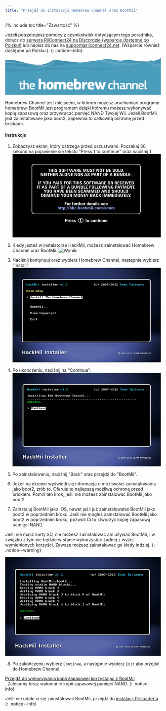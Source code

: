 ```yaml
---
title: "Przejdź do instalacji Homebrew Channel oraz BootMii"
---
```


{% include toc title="Zawartość" %}

Jeżeli potrzebujesz pomocy z czymkolwiek dotyczącym tego poradnika, dołącz do [serwera RiiConnect24 na Discordzie (wsparcie dostępne po Polsku!)](https://discord.gg/rc24) lub napisz do nas na [support@riiconnect24.net](mailto:support@riiconnect24.net). (Wsparcie również dostępne po Polsku.).
{: .notice--info}

![Logo HBC](/images/hbc.png)

Homebrew Channel jest miejscem, w którym możesz uruchamiać programy homebrew. BootMii jest programem dzięki któremu możesz wykonywać kopię zapasową oraz przywracać pamięć NAND Twojej Wii. Jeżeli BootMii jest zainstalowane jako boot2, zapewnia to całkowitą ochronę przed brickami.

#### Instrukcje

1. Zobaczysz ekran, który ostrzega przed oszustwami. Poczekaj 30 sekund na pojawienie się tekstu "Press 1 to continue" oraz naciśnij 1. ![Ekran z informacją o oszustwach](/images/Wii/ScamScreen.png)

2. Kiedy jesteś w instalatorze HackMii, możesz zainstalować Homebrew Channel oraz BootMii. ![Wyniki](/images/Wii/Results.png)

3. Naciśnij kontynuuj oraz wybierz Homebrew Channel, następnie wybierz "Install". ![Zainstaluj Homebrew Channel](/images/Wii/InstallHomebrewChannel.png)

4. Po ukończeniu, naciśnij na "Continue". ![Sukces podczas instalacji Homebrew Channel](/images/Wii/SuccessHBC.png)

5. Po zainstalowaniu, naciśnij "Back" oraz przejdź do "BootMii".
6. Jeżeli na ekranie wyświetli się informacja o możliwości zainstalowania jako boot2, zrób to. Oferuje to najlepszą możliwą ochronę przed brickiem. Pomiń ten krok, jeśli nie możesz zainstalować BootMii jako boot2.
7. Zainstaluj BootMii jako IOS, nawet jeśli już zainstalowałeś BootMii jako boot2 w poprzednim kroku. Jeśli nie mogłeś zainstalować BootMii jako boot2 w poprzednim kroku, pozwoli Ci to stworzyć kopię zapasową pamięci NAND.

Jeśli nie masz karty SD, nie możesz zainstalować ani używać BootMii, i w związku z tym nie będzie w stanie wykorzystać żadnej z wyżej wymienionych korzyści. Zawsze możesz zainstalować go kiedy indziej.
{: .notice--warning}

![Instalacja BootMii](/images/Wii/InstallBootMii.png)

8. Po zakończeniu wybierz `Continue`, a następnie wybierz `Exit` aby przejść do Homebrew Channel

[Przejdź do wykonywania kopii zapasowej korzystając z BootMii](bootmii)<br>. Zalecamy teraz wykonanie kopii zapasowej pamięci NAND.
{: .notice--info}

Jeśli nie udało ci się zainstalować BootMii, przejdź do [instalacji Priiloader'a](priiloader).
{: .notice--info}
